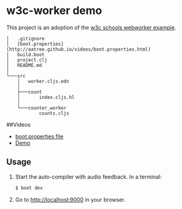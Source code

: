 # w3c-worker demo

This project is an adoption of the [w3c schools webworker example][1].

```
│   .gitignore
│   [boot.properties](http://aatree.github.io/videos/boot.properties.html)
│   build.boot
│   project.clj
│   README.md
│
└───src
    │   worker.cljs.edn
    │
    ├───count
    │       index.cljs.hl
    │
    └───counter_worker
            counts.cljs
```

##Videos

- [boot.properties file](http://aatree.github.io/videos/boot.properties.html)
- [Demo](http://aatree.github.io/videos/w3c-worker.html)

## Usage

1. Start the auto-compiler with audio feedback. In a terminal:

    ```bash
    $ boot dev
    ```

2. Go to [http://localhost:9000][3] in your browser.

[1]: http://www.w3schools.com/html/html5_webworkers.asp
[2]: https://hoplon.io
[3]: http://localhost:9000

